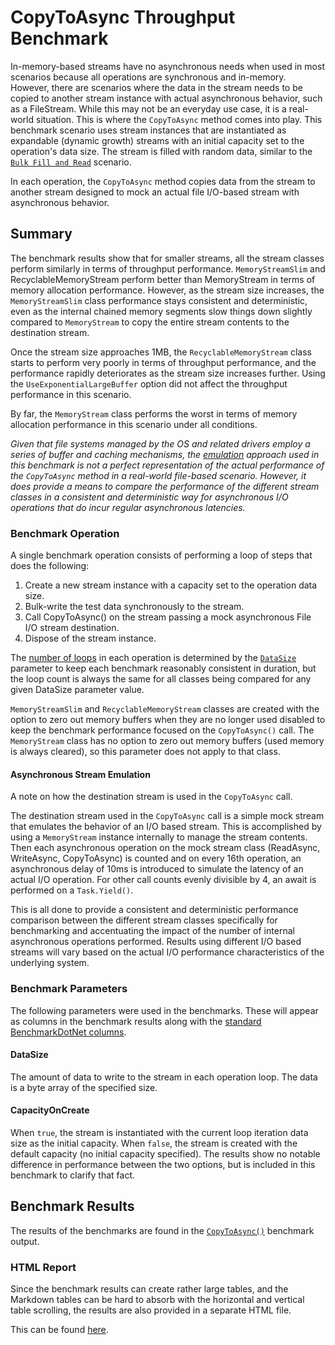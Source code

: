 # CopyToAsync Throughput Benchmark

In-memory-based streams have no asynchronous needs when used in most scenarios because all operations are synchronous and in-memory. However, there are scenarios where the data in the stream needs to be copied to another stream instance with actual asynchronous behavior, such as a FileStream. While this may not be an everyday use case, it is a real-world situation. This is where the `CopyToAsync` method comes into play.
This benchmark scenario uses stream instances that are instantiated as expandable (dynamic growth) streams with an initial capacity set to the operation's data size. The stream is filled with random data, similar to the [`Bulk Fill and Read`](./dynamic-throughput-benchmarks.md#bulk-fill-and-read) scenario.

In each operation, the `CopyToAsync` method copies data from the stream to another stream designed to mock an actual file I/O-based stream with asynchronous behavior.

## Summary 

The benchmark results show that for smaller streams, all the stream classes perform similarly in terms of throughput performance. `MemoryStreamSlim` and RecyclableMemoryStream perform better than MemoryStream in terms of memory allocation performance. However, as the stream size increases, the `MemoryStreamSlim` class performance stays consistent and deterministic, even as the internal chained memory segments slow things down slightly compared to `MemoryStream` to copy the entire stream contents to the destination stream.

Once the stream size approaches 1MB, the `RecyclableMemoryStream` class starts to perform very poorly in terms of throughput performance, and the performance rapidly deteriorates as the stream size increases further. Using the `UseExponentialLargeBuffer` option did not affect the throughput performance in this scenario.

By far, the `MemoryStream` class performs the worst in terms of memory allocation performance in this scenario under all conditions.

_Given that file systems managed by the OS and related drivers employ a series of buffer and caching mechanisms, the [emulation](#asynchronous-stream-emulation) approach used in this benchmark is not a perfect representation of the actual performance of the `CopyToAsync` method in a real-world file-based scenario. However, it does provide a means to compare the performance of the different stream classes in a consistent and deterministic way for asynchronous I/O operations that do incur regular asynchronous latencies._

### Benchmark Operation

A single benchmark operation consists of performing a loop of steps that does the following:

1. Create a new stream instance with a capacity set to the operation data size.
1. Bulk-write the test data synchronously to the stream.
1. Call CopyToAsync() on the stream passing a mock asynchronous File I/O stream destination.
1. Dispose of the stream instance.

The [number of loops](./benchmarks.md#loop-count-impact) in each operation is determined by the [`DataSize`](#datasize) parameter to keep each benchmark reasonably consistent in duration, but the loop count is always the same for all classes being compared for any given DataSize parameter value.

`MemoryStreamSlim` and `RecyclableMemoryStream` classes are created with the option to zero out memory buffers when they are no longer used disabled to keep the benchmark performance focused on the `CopyToAsync()` call. The `MemoryStream` class has no option to zero out memory buffers (used memory is always cleared), so this parameter does not apply to that class.

#### Asynchronous Stream Emulation

A note on how the destination stream is used in the `CopyToAsync` call. 

The destination stream used in the `CopyToAsync` call is a simple mock stream that emulates the behavior of an I/O based stream. This is accomplished by using a `MemoryStream` instance internally to manage the stream contents. Then each asynchronous operation on the mock stream class (ReadAsync, WriteAsync, CopyToAsync) is counted and on every 16th operation, an asynchronous delay of 10ms is introduced to simulate the latency of an actual I/O operation. For other call counts evenly divisible by 4, an await is performed on a `Task.Yield()`. 

This is all done to provide a consistent and deterministic performance comparison between the different stream classes specifically for benchmarking and accentuating the impact of the number of internal asynchronous operations performed. Results using different I/O based streams will vary based on the actual I/O performance characteristics of the underlying system.

### Benchmark Parameters

The following parameters were used in the benchmarks. These will appear as columns in the benchmark results along with the [standard BenchmarkDotNet columns](./benchmarks.md#legend).

#### DataSize

The amount of data to write to the stream in each operation loop. The data is a byte array of the specified size.

#### CapacityOnCreate

When `true`, the stream is instantiated with the current loop iteration data size as the initial capacity. When `false`, the stream is created with the default capacity (no initial capacity specified). The results show no notable difference in performance between the two options, but is included in this benchmark to clarify that fact.

## Benchmark Results

The results of the benchmarks are found in the [`CopyToAsync()`](./MemoryStreamBenchmarks.CopyToAsyncThroughputBenchmarks-report-github.md) benchmark output.

### HTML Report

Since the benchmark results can create rather large tables, and the Markdown tables can be hard to absorb with the horizontal and vertical table scrolling, the results are also provided in a separate HTML file. 

This can be found [here](./MemoryStreamBenchmarks.CopyToAsyncThroughputBenchmarks-report.html).